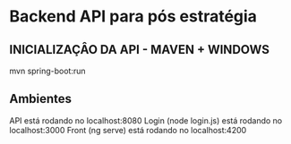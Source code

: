 # Backend API para pós estratégia


## INICIALIZAÇÂO DA API - MAVEN + WINDOWS
mvn spring-boot:run

## Ambientes
API está rodando no localhost:8080
Login (node login.js) está rodando no localhost:3000
Front (ng serve) está rodando no localhost:4200